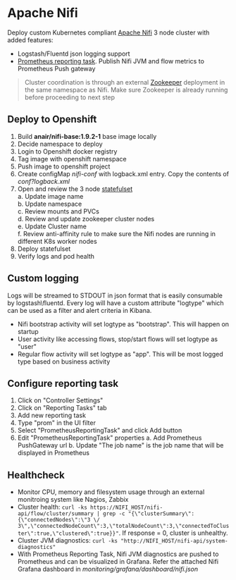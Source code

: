 # Apache Nifi
Deploy custom Kubernetes compliant [Apache Nifi](https://nifi.apache.org/) 3 node cluster with added features:
- Logstash/Fluentd json logging support
- [Prometheus reporting task](https://github.com/mkjoerg/nifi-prometheus-reporter/). Publish Nifi JVM and flow metrics to Prometheus Push gateway 

> Cluster coordination is through an external [Zookeeper](../zookeeper/README.md) deployment in the same namespace as Nifi. Make sure Zookeeper is already running before proceeding to next step

## Deploy to Openshift
1. Build __anair/nifi-base:1.9.2-1__ base image locally
1. Decide namespace to deploy
1. Login to  Openshift docker registry
1. Tag image with openshift namespace
1. Push image to openshift project
1. Create configMap _nifi-conf_ with logback.xml entry. Copy the contents of _conf?logback.xml_
1. Open and review the 3 node [statefulset](k8s/nifi-statefulset.yaml)     
  a. Update image name        
  b. Update namespace     
  c. Review mounts and PVCs     
  d. Review and update zookeeper cluster nodes       
  e. Update Cluster name     
  f. Review anti-affinity rule to make sure the Nifi nodes are running   in different K8s worker nodes     
2. Deploy statefulset
3. Verify logs and pod health

## Custom logging
Logs will be streamed to STDOUT in json format that is easily consumable by logstash\fluentd. Every log will have a custom attribute "logtype" which can be used as a filter and alert criteria in Kibana.
- Nifi bootstrap activity will set logtype as "bootstrap". This will happen on startup
- User activity like accessing flows, stop/start flows will set logtype as "user"
- Regular flow activity will set logtype as "app". This will be most logged type based on business activity

## Configure reporting task
1. Click on "Controller Settings"
2. Click on "Reporting Tasks" tab
3. Add new reporting task
4. Type "prom" in the UI filter
5. Select "PrometheusReportingTask" and click Add button
6. Edit "PrometheusReportingTask" properties
  a. Add Prometheus PushGateway url
  b. Update "The job name" is the job name that will be displayed in Prometheus

## Healthcheck
- Monitor CPU, memory and filesystem usage through an external monitroing system like Nagios, Zabbix
- Cluster health: `curl -ks https://NIFI_HOST/nifi-api/flow/cluster/summary | grep -c "{\"clusterSummary\":{\"connectedNodes\":\"3 \/ 3\",\"connectedNodeCount\":3,\"totalNodeCount\":3,\"connectedToCluster\":true,\"clustered\":true}}"`. If response = 0, cluster is unhealthy.
- Cluster JVM diagnostics: `curl -ks "http://NIFI_HOST/nifi-api/system-diagnostics"`
- With Prometheus Reporting Task, Nifi JVM diagnostics are pushed to Prometheus and can be visualized in Grafana. Refer the attached Nifi Grafana dashboard in _monitoring/grafana/dashboard/nifi.json_